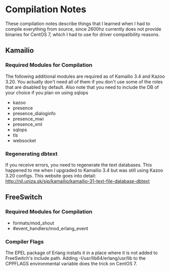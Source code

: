 # Compilation Notes
These compilation notes describe things that I learned when I had to compile everything from source, since 2600hz 
currently does not provide binaries for CentOS 7, which I had to use for driver compatibility reasons.

## Kamailio
### Required Modules for Compilation
The following additional modules are required as of Kamailio 3.4 and Kazoo 3.20. You actually don't need all of them if you 
don't use some of the roles that are disabled by default. Also note that you need to include the DB of your choice if you plan 
on using sqlops
- kazoo
- presence
- presence_dialoginfo
- presence_mwi
- presence_xml
- sqlops
- tls
- websocket

### Regenerating dbtext
If you receive errors, you need to regenerate the text databases. This happened to me when I upgraded to Kamailio 3.4 but was 
still using Kazoo 3.20 configs. This website goes into detail:
http://nil.uniza.sk/sip/kamailio/kamailio-31-text-file-database-dbtext

## FreeSwitch
### Required Modules for Compilation
- formats/mod_shout
- #event_handlers/mod_erlang_event

### Compiler Flags
The EPEL package of Erlang installs it in a place where it is not added to FreeSwitch's include path. 
Adding -I/usr/lib64/erlang/usr/lib to the CPPFLAGS environmental variable does the trick on CentOS 7.

